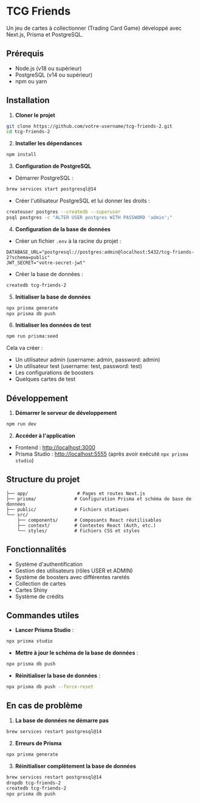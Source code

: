 # TCG Friends

Un jeu de cartes à collectionner (Trading Card Game) développé avec Next.js, Prisma et PostgreSQL.

## Prérequis

- Node.js (v18 ou supérieur)
- PostgreSQL (v14 ou supérieur)
- npm ou yarn

## Installation

1. **Cloner le projet**
```bash
git clone https://github.com/votre-username/tcg-friends-2.git
cd tcg-friends-2
```

2. **Installer les dépendances**
```bash
npm install
```

3. **Configuration de PostgreSQL**

- Démarrer PostgreSQL :
```bash
brew services start postgresql@14
```

- Créer l'utilisateur PostgreSQL et lui donner les droits :
```bash
createuser postgres --createdb --superuser
psql postgres -c "ALTER USER postgres WITH PASSWORD 'admin';"
```

4. **Configuration de la base de données**

- Créer un fichier `.env` à la racine du projet :
```env
DATABASE_URL="postgresql://postgres:admin@localhost:5432/tcg-friends-2?schema=public"
JWT_SECRET="votre-secret-jwt"
```

- Créer la base de données :
```bash
createdb tcg-friends-2
```

5. **Initialiser la base de données**
```bash
npx prisma generate
npx prisma db push
```

6. **Initialiser les données de test**
```bash
npm run prisma:seed
```

Cela va créer :
- Un utilisateur admin (username: admin, password: admin)
- Un utilisateur test (username: test, password: test)
- Les configurations de boosters
- Quelques cartes de test

## Développement

1. **Démarrer le serveur de développement**
```bash
npm run dev
```

2. **Accéder à l'application**
- Frontend : [http://localhost:3000](http://localhost:3000)
- Prisma Studio : [http://localhost:5555](http://localhost:5555) (après avoir exécuté `npx prisma studio`)

## Structure du projet

```
├── app/                  # Pages et routes Next.js
├── prisma/              # Configuration Prisma et schéma de base de données
├── public/              # Fichiers statiques
└── src/
    ├── components/      # Composants React réutilisables
    ├── context/         # Contextes React (Auth, etc.)
    └── styles/          # Fichiers CSS et styles
```

## Fonctionnalités

- Système d'authentification
- Gestion des utilisateurs (rôles USER et ADMIN)
- Système de boosters avec différentes raretés
- Collection de cartes
- Cartes Shiny
- Système de crédits

## Commandes utiles

- **Lancer Prisma Studio** :
```bash
npx prisma studio
```

- **Mettre à jour le schéma de la base de données** :
```bash
npx prisma db push
```

- **Réinitialiser la base de données** :
```bash
npx prisma db push --force-reset
```

## En cas de problème

1. **La base de données ne démarre pas**
```bash
brew services restart postgresql@14
```

2. **Erreurs de Prisma**
```bash
npx prisma generate
```

3. **Réinitialiser complètement la base de données**
```bash
brew services restart postgresql@14
dropdb tcg-friends-2
createdb tcg-friends-2
npx prisma db push
```
